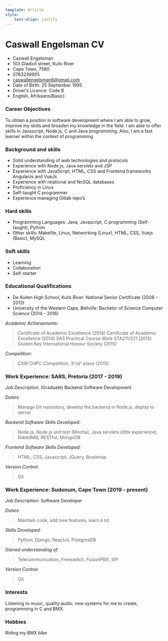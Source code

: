 ```yaml
---
template: Article
style:
    text-align: justify
---
```


# Caswall Engelsman CV
- Caswall Engelsman
- 103 Gladioli street, Kuils River
- Cape Town, 7580
- 0763239905
- caswallengelsman6@gmail.com
- Date of Birth: 25 September 1995
- Driver’s Licence: Code B
- English, Afrikaans(Basic)

### Career Objectives
To obtain a position in software development where I am able to grow, improve my skills and
broaden my knowledge in the field. I am able to offer skills in Javascript, Node.js, C and Java
programming. Also, I am a fast learner within the context of programming

### Background and skills
- Solid understanding of web technologies and protocols
- Experience with Node.js, Java servlets and JSP
- Experience with JavaScript, HTML, CSS and Frontend frameworks AngularJs and VueJs
- Experience with relational and NoSQL databases
- Proficiency in Linux
- Self-taught C programmer
- Experience managing Gitlab repo’s

### Hard skills
- Programming Languages: Java, Javascript, C programming (Self-taught), Python
- Other skills: Makefile, Linux, Networking (Linux), HTML, CSS, Vuejs (Basic), MySQL

### Soft skills
- Learning
- Collaboration
- Self-starter

### Educational Qualifications
- De Kuilen High School, Kuils River: National Senior Certificate (2008 – 2013)
- University of the Western Cape, Bellville: Bachelor of Science Computer Science (2014 - 2016)

*Academic Achievements:*
> Certificate of Academic Excellence (2014)
> Certificate of Academic Excellence (2014)
> SAS Practical Course Work STA211/221 (2015)
> Golden Key International Honour Society (2015)

*Competition:*
> CSIR CHPC Competition, 3^rd^ place (2015)

### Work Experience: SARS, Pretoria (2017 - 2019)
*Job Description:* (Graduate) Backend Software Development

*Duties:*
> Manage Git repository, develop the backend in Node.js, deploy to server

*Backend Software Skills Developed:*
> Node.js, Node.js unit test (Mocha), Java servlets (little experience), RabbitMQ, RESTful, MongoDB

*Frontend Software Skills Developed:*
> HTML, CSS, Javascript, JQuery, Bootstrap

*Version Control:*
> Git

### Work Experience: Sudonum, Cape Town (2019 - present)
*Job Description:* Software Developer

*Duties:*
> Maintain code, add new features, learn a lot

*Skills Developed:*
> Python, Django, ReactJs, PostgresDB

*Gained understanding of:*
> Telecommunication, Freeswitch, FusionPBX, SIP

*Version Control:*
> Git

### Interests
Listening to music, quality audio, new systems for me to create, programming in C
and BMX.

### Hobbies
Riding my BMX bike
